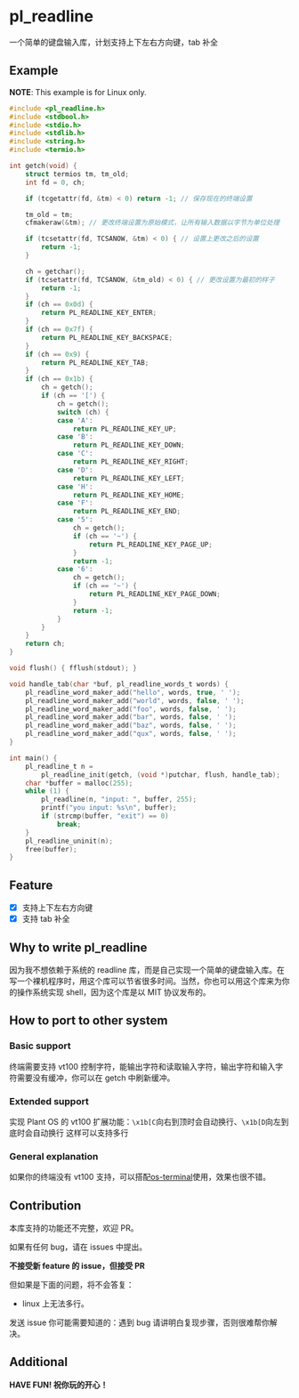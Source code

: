 # pl_readline

一个简单的键盘输入库，计划支持上下左右方向键，tab 补全

## Example

**NOTE**: This example is for Linux only.

```c
#include <pl_readline.h>
#include <stdbool.h>
#include <stdio.h>
#include <stdlib.h>
#include <string.h>
#include <termio.h>

int getch(void) {
    struct termios tm, tm_old;
    int fd = 0, ch;

    if (tcgetattr(fd, &tm) < 0) return -1; // 保存现在的终端设置

    tm_old = tm;
    cfmakeraw(&tm); // 更改终端设置为原始模式，让所有输入数据以字节为单位处理

    if (tcsetattr(fd, TCSANOW, &tm) < 0) { // 设置上更改之后的设置
        return -1;
    }

    ch = getchar();
    if (tcsetattr(fd, TCSANOW, &tm_old) < 0) { // 更改设置为最初的样子
        return -1;
    }
    if (ch == 0x0d) {
        return PL_READLINE_KEY_ENTER;
    }
    if (ch == 0x7f) {
        return PL_READLINE_KEY_BACKSPACE;
    }
    if (ch == 0x9) {
        return PL_READLINE_KEY_TAB;
    }
    if (ch == 0x1b) {
        ch = getch();
        if (ch == '[') {
            ch = getch();
            switch (ch) {
            case 'A':
                return PL_READLINE_KEY_UP;
            case 'B':
                return PL_READLINE_KEY_DOWN;
            case 'C':
                return PL_READLINE_KEY_RIGHT;
            case 'D':
                return PL_READLINE_KEY_LEFT;
            case 'H':
                return PL_READLINE_KEY_HOME;
            case 'F':
                return PL_READLINE_KEY_END;
            case '5':
                ch = getch();
                if (ch == '~') {
                    return PL_READLINE_KEY_PAGE_UP;
                }
                return -1;
            case '6':
                ch = getch();
                if (ch == '~') {
                    return PL_READLINE_KEY_PAGE_DOWN;
                }
                return -1;
            }
        }
    }
    return ch;
}

void flush() { fflush(stdout); }

void handle_tab(char *buf, pl_readline_words_t words) {
    pl_readline_word_maker_add("hello", words, true, ' ');
    pl_readline_word_maker_add("world", words, false, ' ');
    pl_readline_word_maker_add("foo", words, false, ' ');
    pl_readline_word_maker_add("bar", words, false, ' ');
    pl_readline_word_maker_add("baz", words, false, ' ');
    pl_readline_word_maker_add("qux", words, false, ' ');
}

int main() {
    pl_readline_t n =
        pl_readline_init(getch, (void *)putchar, flush, handle_tab);
    char *buffer = malloc(255);
    while (1) {
        pl_readline(n, "input: ", buffer, 255);
        printf("you input: %s\n", buffer);
        if (strcmp(buffer, "exit") == 0)
            break;
    }
    pl_readline_uninit(n);
    free(buffer);
}
```

## Feature
- [x] 支持上下左右方向键
- [x] 支持 tab 补全

## Why to write pl_readline

因为我不想依赖于系统的 readline 库，而是自己实现一个简单的键盘输入库。在写一个裸机程序时，用这个库可以节省很多时间。当然，你也可以用这个库来为你的操作系统实现 shell，因为这个库是以 MIT 协议发布的。

## How to port to other system

### Basic support

终端需要支持 vt100 控制字符，能输出字符和读取输入字符，输出字符和输入字符需要没有缓冲，你可以在 getch 中刷新缓冲。

### Extended support

实现 Plant OS 的 vt100 扩展功能：`\x1b[C`向右到顶时会自动换行、`\x1b[D`向左到底时会自动换行
这样可以支持多行

### General explanation

如果你的终端没有 vt100 支持，可以搭配[os-terminal](https://github.com/plos-clan/libos-terminal)使用，效果也很不错。

## Contribution

本库支持的功能还不完整，欢迎 PR。

如果有任何 bug，请在 issues 中提出。

**不接受新 feature 的 issue，但接受 PR**

但如果是下面的问题，将不会答复：

- linux 上无法多行。

发送 issue 你可能需要知道的：遇到 bug 请讲明白复现步骤，否则很难帮你解决。

## Additional

**HAVE FUN! 祝你玩的开心！**

